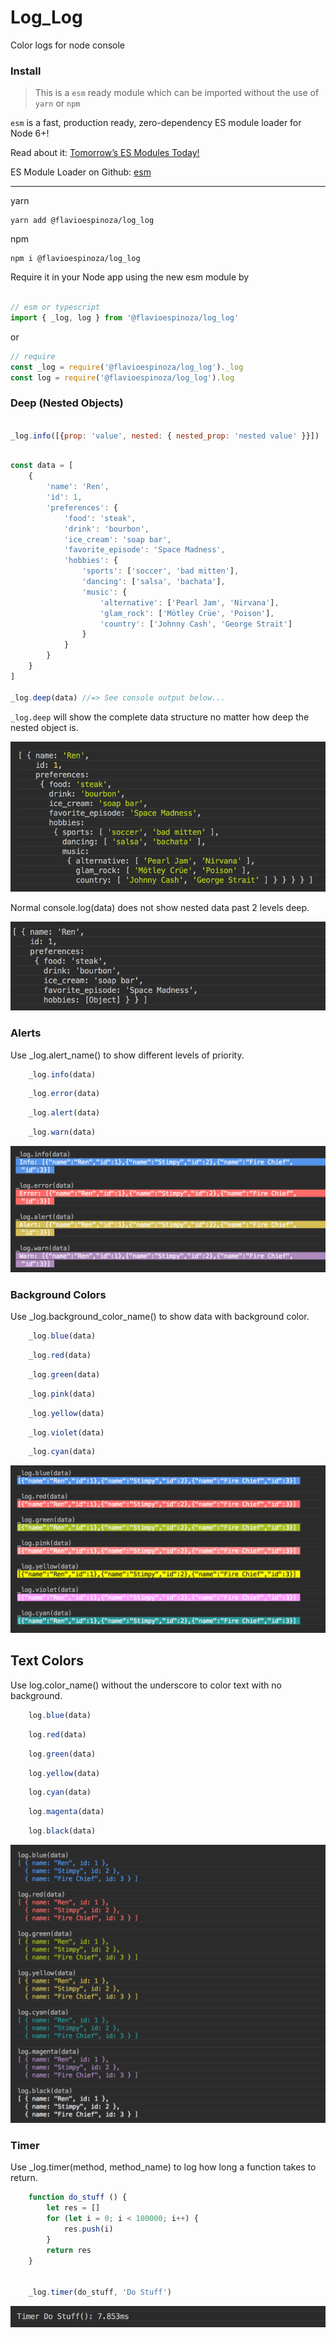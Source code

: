 # Log_Log

Color logs for node console

### Install

> This is a `esm` ready module which can be imported without the use of `yarn` or `npm`

`esm` is a fast, production ready, zero-dependency ES module loader for Node 6+!

Read about it: [Tomorrow’s ES Modules Today!](https://medium.com/web-on-the-edge/tomorrows-es-modules-today-c53d29ac448c)

ES Module Loader on Github: [esm](https://github.com/standard-things/esm)


---
yarn

```shell
yarn add @flavioespinoza/log_log
```


npm
```shell
npm i @flavioespinoza/log_log
```

Require it in your Node app using the new esm module by 
```javascript

// esm or typescript
import { _log, log } from '@flavioespinoza/log_log'
```

or 

```javascript
// require
const _log = require('@flavioespinoza/log_log')._log
const log = require('@flavioespinoza/log_log').log
```

### Deep (Nested Objects)

```javascript

_log.info([{prop: 'value', nested: { nested_prop: 'nested value' }}])

```

```javascript

const data = [
	{
		'name': 'Ren',
		'id': 1,
		'preferences': {
			'food': 'steak',
			'drink': 'bourbon',
			'ice_cream': 'soap bar',
			'favorite_episode': 'Space Madness',
			'hobbies': {
				'sports': ['soccer', 'bad mitten'],
				'dancing': ['salsa', 'bachata'],
				'music': {
					'alternative': ['Pearl Jam', 'Nirvana'],
					'glam_rock': ['Mötley Crüe', 'Poison'],
					'country': ['Johnny Cash', 'George Strait']
				}
			}
		}
	}
]

_log.deep(data) //=> See console output below...

```

`_log.deep` will show the complete data structure no matter how deep the nested object is.

![deep](./img/deep.png)


Normal console.log(data) does not show nested data past 2 levels deep.

![deep](./img/console_log.png)


### Alerts

Use _log.alert_name() to show different levels of priority.

```javascript
    _log.info(data)
```

```javascript
    _log.error(data)
```

```javascript
    _log.alert(data)
```

```javascript
    _log.warn(data)
```

![alerts](./img/alerts.png)


### Background Colors

Use _log.background_color_name() to show data with background color.

```javascript
    _log.blue(data)
```

```javascript
    _log.red(data)
```

```javascript
    _log.green(data)
```

```javascript
    _log.pink(data)
```

```javascript
    _log.yellow(data)
```

```javascript
    _log.violet(data)
```

```javascript
    _log.cyan(data)
```

![colors](./img/colors.png)


## Text Colors

Use log.color_name() without the underscore to color text with no background.

```javascript
    log.blue(data)
```

```javascript
    log.red(data)
```

```javascript
    log.green(data)
```

```javascript
    log.yellow(data)
```

```javascript
    log.cyan(data)
```

```javascript
    log.magenta(data)
```

```javascript
    log.black(data)
```

![text](./img/text.png)


### Timer

Use _log.timer(method, method_name) to log how long a function takes to return.

```javascript
    function do_stuff () {
    	let res = []
    	for (let i = 0; i < 100000; i++) {
    		res.push(i)
    	}
    	return res
    }


    _log.timer(do_stuff, 'Do Stuff')

```

![log_timer](./img/log_timer.png)
